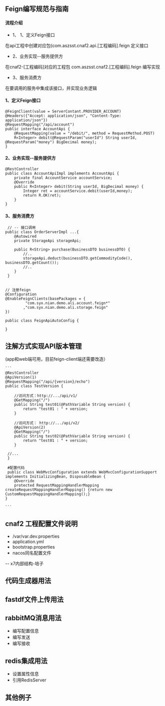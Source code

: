 ## Feign编写规范与指南

#### 流程介绍

- 1、 1、定义Feign接口

在api工程中创建对应包(com.aszsst.cnaf2.api.[工程编码].feign 定义接口

- 2、业务实现--服务提供方

 在cnaf2-[工程编码]对应的工程包 com.aszsst.cnaf2.[工程编码].feign 编写实现

- 3、服务消费方 
 
 在要调用的服务中集成该接口，并实现业务逻辑

#### 1、定义Feign接口
```
@FeignClient(value = ServerContant.PROVIDER_ACCOUNT)
@Headers({"Accept: application/json", "Content-Type: application/json"})
@RequestMapping("/api/account")
public interface AccountApi {    
    @RequestMapping(value = "/debit/", method = RequestMethod.POST)
    R<Integer> debit(@RequestParam("userId") String userId, @RequestParam("money") BigDecimal money);
}
```

#### 2、业务实现--服务提供方
```
@RestController
public class AccountApiImpl implements AccountApi {
    private final AccountService accountService;
    @Override
    public R<Integer> debit(String userId, BigDecimal money) {
        Integer ret = accountService.debit(userId,money);
        return R.OK(ret);
    }
}
```

#### 3、服务消费方

```
 // -- 接口调用
public class OrderServerImpl ...{
    @Autowired
    private StorageApi storageApi;
    
    public R<String> purchase(BusinessDTO businessDTO) {
        //..
        storageApi.deduct(businessDTO.getCommodityCode(), businessDTO.getCount());
        //..
    } 
 }
 
 
// 注册feign
@Configuration
@EnableFeignClients(basePackages = {
         "com.syx.nian.demo.ali.account.feign*"
        ,"com.syx.nian.demo.ali.storage.feign"
})

public class FeignApiAutoConfig {

}

```


## 注解方式实现API版本管理

(app和web端可用，目前feign-client端还需要改造）

    ```
    @RestController
    @ApiVersion(1) 
    @RequestMapping("/api/{version}/echo")
    public class TestVersion {
    
        //访问方式：http://.../api/v1/
        @GetMapping("/")
        public String test01(@PathVariable String version) {
            return "test01 : " + version;
        }
        
        //访问方式： http://.../api/v2/
        @ApiVersion(2)
        @GetMapping("/")
        public String test02(@PathVariable String version) {
            return "test01 : " + version;
        }
    
     //...
     }
     
     #配置代码
     public class WebMvcConfiguration extends WebMvcConfigurationSupport implements InitializingBean, DisposableBean {
        @Override
        protected RequestMappingHandlerMapping createRequestMappingHandlerMapping() {return new CustomRequestMappingHandlerMapping();}
    }
     
    ```


## cnaf2 工程配置文件说明

- /var/var.dev.properties
- application.yml
- bootstrap.properties
- nacos同名配置文件

-- x7内部结构-培子

## 代码生成器用法

## fastdf文件上传用法

## rabbitMQ消息用法

-  编写配置信息
-  编写发送
-  编写接收

## redis集成用法

- 设置属性信息
- 引用RedisServer

## 其他例子
